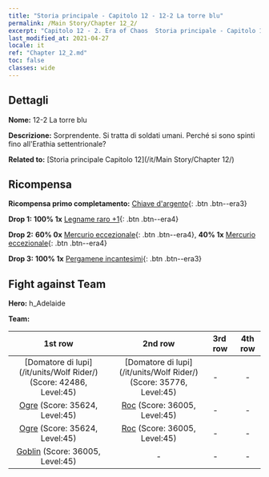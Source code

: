 ```yaml
---
title: "Storia principale - Capitolo 12 - 12-2 La torre blu"
permalink: /Main Story/Chapter 12_2/
excerpt: "Capitolo 12 - 2. Era of Chaos  Storia principale - Capitolo 12_2. 12-2 La torre blu"
last_modified_at: 2021-04-27
locale: it
ref: "Chapter 12_2.md"
toc: false
classes: wide
---
```


## Dettagli

 **Nome:** 12-2 La torre blu

 **Descrizione:** Sorprendente. Si tratta di soldati umani. Perché si sono spinti fino all'Erathia settentrionale?

 **Related to:** [Storia principale Capitolo 12](/it/Main Story/Chapter 12/)

## Ricompensa

 **Ricompensa primo completamento:** [Chiave d'argento](/ItemsIT/con_693/){: .btn .btn--era3}

 **Drop 1:** **100% 1x** [Legname raro +1](/ItemsIT/mat_41/){: .btn .btn--era4}

 **Drop 2:** **60% 0x** [Mercurio eccezionale](/ItemsIT/mat_35/){: .btn .btn--era4}, **40% 1x** [Mercurio eccezionale](/ItemsIT/mat_35/){: .btn .btn--era4}

 **Drop 3:** **100% 1x** [Pergamene incantesimi](/ItemsIT/con_694/){: .btn .btn--era3}


## Fight against Team
 **Hero:** h_Adelaide

 **Team:**


  | 1st row | 2nd row | 3rd row | 4th row |
  |:----:|:----:|:----|:----:|
  | [Domatore di lupi](/it/units/Wolf Rider/) (Score: 42486, Level:45)  | [Domatore di lupi](/it/units/Wolf Rider/) (Score: 35776, Level:45)  | - | - |
  | [Ogre](/it/units/Ogre/) (Score: 35624, Level:45)  | [Roc](/it/units/Roc/) (Score: 36005, Level:45)  | - | - |
  | [Ogre](/it/units/Ogre/) (Score: 35624, Level:45)  | [Roc](/it/units/Roc/) (Score: 36005, Level:45)  | - | - |
  | [Goblin](/it/units/Goblin/) (Score: 36005, Level:45)  | - | - | - |


